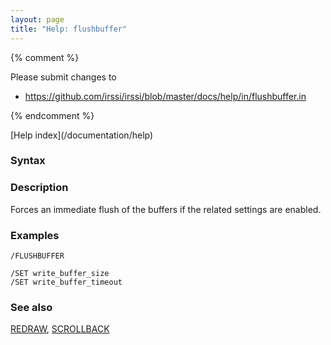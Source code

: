 ```yaml
---
layout: page
title: "Help: flushbuffer"
---
```


{% comment %}

Please submit changes to
- https://github.com/irssi/irssi/blob/master/docs/help/in/flushbuffer.in


{% endcomment %}
<nav markdown="1">
[Help index](/documentation/help)
</nav>

### Syntax ###


### Description ###

Forces an immediate flush of the buffers if the related settings are
enabled.

### Examples ###

    /FLUSHBUFFER

    /SET write_buffer_size
    /SET write_buffer_timeout

### See also ###
[REDRAW](/documentation/help/redraw), [SCROLLBACK](/documentation/help/scrollback)

